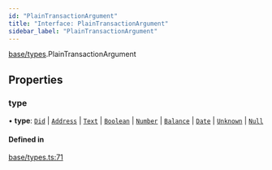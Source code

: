 ```yaml
---
id: "PlainTransactionArgument"
title: "Interface: PlainTransactionArgument"
sidebar_label: "PlainTransactionArgument"
---
```


[base/types](../../../../modules/Base/Types/Types.md).PlainTransactionArgument

## Properties

### type

• **type**: [`Did`](../../../../enums/Base/Types/TransactionArgumentType/TransactionArgumentType.md#did) \| [`Address`](../../../../enums/Base/Types/TransactionArgumentType/TransactionArgumentType.md#address) \| [`Text`](../../../../enums/Base/Types/TransactionArgumentType/TransactionArgumentType.md#text) \| [`Boolean`](../../../../enums/Base/Types/TransactionArgumentType/TransactionArgumentType.md#boolean) \| [`Number`](../../../../enums/Base/Types/TransactionArgumentType/TransactionArgumentType.md#number) \| [`Balance`](../../../../enums/Base/Types/TransactionArgumentType/TransactionArgumentType.md#balance) \| [`Date`](../../../../enums/Base/Types/TransactionArgumentType/TransactionArgumentType.md#date) \| [`Unknown`](../../../../enums/Base/Types/TransactionArgumentType/TransactionArgumentType.md#unknown) \| [`Null`](../../../../enums/Base/Types/TransactionArgumentType/TransactionArgumentType.md#null)

#### Defined in

[base/types.ts:71](https://github.com/PolymeshAssociation/polymesh-sdk/blob/0dbd0ebd0/src/base/types.ts#L71)
